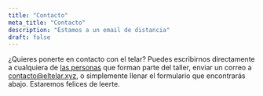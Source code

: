 ```yaml
---
title: "Contacto"
meta_title: "Contacto"
description: "Estamos a un email de distancia"
draft: false
---
```


¿Quieres ponerte en contacto con el telar? Puedes escribirnos directamente a cualquiera de [las personas](/autores) que forman parte del taller, enviar un correo a [contacto@eltelar.xyz](mailto:contacto@eltelar.xyz), o simplemente llenar el formulario que encontrarás abajo. Estaremos felices de leerte.

